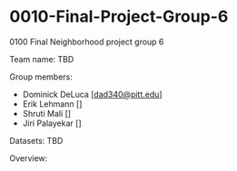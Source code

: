 # 0010-Final-Project-Group-6
0100 Final Neighborhood project group 6

Team name: TBD

Group members:
- Dominick DeLuca [dad340@pitt.edu]
- Erik Lehmann []
- Shruti Mali []
- Jiri Palayekar []

Datasets:
TBD

Overview:
